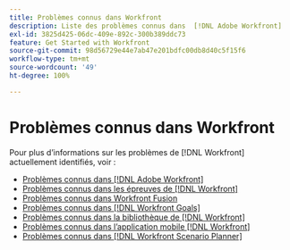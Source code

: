 ```yaml
---
title: Problèmes connus dans Workfront
description: Liste des problèmes connus dans  [!DNL Adobe Workfront]
exl-id: 3825d425-06dc-409e-892c-300b389ddc73
feature: Get Started with Workfront
source-git-commit: 98d56729e44e7ab47e201bdfc00db8d40c5f15f6
workflow-type: tm+mt
source-wordcount: '49'
ht-degree: 100%

---
```


# Problèmes connus dans Workfront

Pour plus d’informations sur les problèmes de [!DNL Workfront] actuellement identifiés, voir :

* [Problèmes connus dans  [!DNL Adobe Workfront]](newworkfrontexperience.md)
* [Problèmes connus dans les épreuves de  [!DNL Workfront] ](workfrontproof.md)
* [Problèmes connus dans Workfront Fusion](workfrontfusion.md)
* [Problèmes connus dans  [!DNL Workfront Goals]](workfrontgoals.md)
* [Problèmes connus dans la bibliothèque de  [!DNL Workfront] ](workfrontlibrary.md)
* [Problèmes connus dans l’application mobile  [!DNL Workfront] ](workfrontmobile.md)
* [Problèmes connus dans  [!DNL Workfront Scenario Planner]](workfrontscenarioplanner.md)
